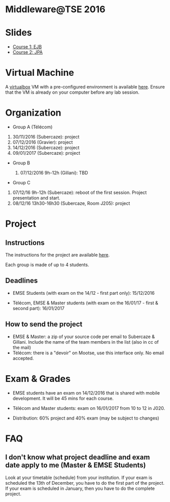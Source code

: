 # Middleware@TSE 2016

# Slides

* [Course 1: EJB](https://github.com/jsubercaze/middleware2016/blob/master/cours1EJB.pdf)
* [Course 2: JPA](https://github.com/jsubercaze/middleware2016/blob/master/cours2JPA.pdf)

# Virtual Machine

A [virtualbox](https://www.virtualbox.org/wiki/Downloads) VM with a pre-configured environment is available [here](http://datasets-satin.telecom-st-etienne.fr/jsubercaze/middleware/Middleware.ova). Ensure that the VM is already on your computer before any lab session.

# Organization

* Group A (Télécom)
 1. 30/11/2016 (Subercaze): project
 2. 07/12/2016 (Gravier): project
 3. 14/12/2016 (Subercaze): project
 3. 09/01/2017 (Subercaze): project
 
* Group B
  1. 07/12/2016 9h-12h (Gillani): TBD

* Group C 
 1. 07/12/16 9h-12h (Subercaze): reboot of the first session. Project presentation and start.
 2. 08/12/16 13h30-16h30 (Subercaze, Room J205): project
 
# Project

## Instructions

The instructions for the project are available [here](https://github.com/jsubercaze/middleware2016/blob/master/Middleware%20Project.pdf).

Each group is made of up to 4 students.

## Deadlines

* EMSE Students (with exam on the 14/12 - first part only): 15/12/2016

* Télécom, EMSE & Master students (with exam on the 16/01/17 - first & second part): 16/01/2017

## How to send the project

* EMSE & Master: a zip of your source code per email to Subercaze & Gillani. Include the name of the team members in the list (also in cc of the mail)
* Télécom: there is a "devoir" on Mootse, use this interface only. No email accepted.

# Exam & Grades

* EMSE students have an exam on 14/12/2016 that is shared with mobile development. It will be 45 mins for each course. 

* Télécom and Master students: exam on  16/01/2017 from 10 to 12 in J020.

* Distribution: 60% project and 40% exam (may be subject to changes)

# FAQ

## I don't know what project deadline and exam date apply to me (Master & EMSE Students)

Look at your timetable (schedule) from your institution. If your exam is scheduled the 13th of December, you have to do the first part of the project. If your exam is scheduled in January, then you have to do the complete project.

